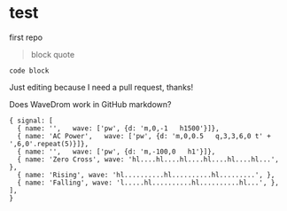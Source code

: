 # test
first repo


> block quote

`code block`


Just editing because I need a pull request, thanks!

Does WaveDrom work in GitHub markdown?

```wavedrom
{ signal: [
  { name: '',   wave: ['pw', {d: 'm,0,-1   h1500'}]},
  { name: 'AC Power',   wave: ['pw', {d: 'm,0,0.5   q,3,3,6,0 t' + ',6,0'.repeat(5)}]},
  { name: '',   wave: ['pw', {d: 'm,-100,0   h1'}]},
  { name: 'Zero Cross', wave: 'hl....hl....hl....hl....hl....hl...', },
  { name: 'Rising', wave: 'hl..........hl..........hl.........', },
  { name: 'Falling', wave: 'l.....hl..........hl..........hl...', },
],
}
```
